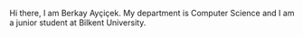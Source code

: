 Hi there, I am Berkay Ayçiçek.
My department is Computer Science and I am a junior student at Bilkent University.
